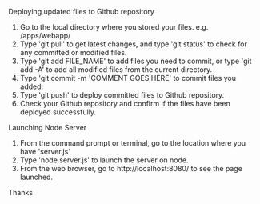 Deploying updated files to Github repository

1. Go to the local directory where you stored your files. e.g. /apps/webapp/
2. Type 'git pull' to get latest changes, and type 'git status' to check for any committed or modified files.
3. Type 'git add FILE_NAME' to add files you need to commit, or type 'git add -A' to add all modified files from the current directory.
4. Type 'git commit -m 'COMMENT GOES HERE' to commit files you added.
5. Type 'git push' to deploy committed files to Github repository.
6. Check your Github repository and confirm if the files have been deployed successfully.

Launching Node Server

1. From the command prompt or terminal, go to the location where you have 'server.js'
2. Type 'node server.js' to launch the server on node.
3. From the web browser, go to http://localhost:8080/ to see the page launched.

Thanks
